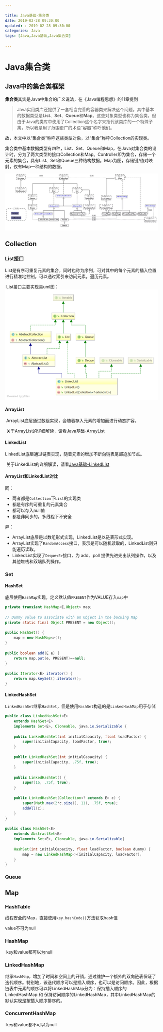 ```yaml
---

title: Java基础-集合类
date: 2019-02-28 09:30:00
updated: : 2019-02-28 09:30:00
categories: Java
tags: [Java,Java基础,Java集合类]

---
```


# Java集合类

## Java中的集合类框架

**集合类**其实是Java中集合的广义说法，在《Java编程思想》的11章提到

> ​	Java实用类库还提供了一套相当完善的容器类来解决这个问题，其中基本的数据类型是**List**、**Set**、**Queue**和**Map**。这些对象类型也称为集合类，但由于Java的类库中使用了Collection这个名字来指代该类库的一个特殊子集，所以我是用了范围更广的术语“容器”称呼他们。

故，本文中以“集合类”称呼这些类型对象，以“集合”称呼Collection的实现类。

​	集合类中基本数据类型有四种，List、Set、Queue和Map，在Java对集合类的设计时，分为了两大类型的接口Collection和Map。Controller即为集合，存储一个元素的集合，具有List、Set和Queue三种结构数据。Map为图，存储键/值对映射，仅有Map一种结构的数据。

![img](/imag/b171c70578a6d6f369066d6dfbc45555.jpg)

<!--more-->

## Collection

### List接口

​	List是有序可重复元素的集合，同时也称为序列，可对其中的每个元素的插入位置进行精准地控制，可以通过索引来访问元素，遍历元素。

​	List接口主要实现类uml图：![LinkedList](/imag/LinkedList.png)

#### ArrayList

​	ArrayList底层通过数组实现，会随着存入元素的增加而进行动态扩容。

​	关于ArrayList的详细解读，请看[Java基础-ArrayList](https://www.jccc.me/2019/02/28/Java%E5%9F%BA%E7%A1%80-ArrayList/)

#### LinkedList

​	LinkedList底层通过链表实现，随着元素的增加不断向链表尾部追加节点。

​	关于LinkedList的详细解读，请看[Java基础-LinkedList](https://www.jccc.me/2019/02/28/Java%E5%9F%BA%E7%A1%80-LinkedList/)

#### ArrayList和LinkedList对比

同：

- 两者都是`Collection`下`List`的实现类
- 都是有序的可重复的元素集合
- 都可以存入null值
- 都是非同步的，多线程下不安全

异：

- ArrayList底层是以数组形式实现，LinkedList是以链表形式实现。
- ArrayList实现了`RandomAccess`接口，表示是可以随机读取的，LinkedList则只能遍历读取。
- LinkedList实现了`Deque<E>`接口，为 add、poll 提供先进先出队列操作，以及其他堆栈和双端队列操作。

### Set

#### HashSet

底层使用`HashMap`实现，定义默认值`PRESENT`作为VALUE存入`map`中

```Java
private transient HashMap<E,Object> map;

// Dummy value to associate with an Object in the backing Map
private static final Object PRESENT = new Object();

public HashSet() {
    map = new HashMap<>();
}

public boolean add(E e) {
    return map.put(e, PRESENT)==null;
}

public Iterator<E> iterator() {
    return map.keySet().iterator();
}
```

#### LinkedHashSet

`LinkedHashSet`继承`HashSet`，但是使用`HashSet`构造的是`LinkedHashMap`用于存储

```Java
public class LinkedHashSet<E>
    extends HashSet<E>
    implements Set<E>, Cloneable, java.io.Serializable {
    
    public LinkedHashSet(int initialCapacity, float loadFactor) {
        super(initialCapacity, loadFactor, true);
    }

    public LinkedHashSet(int initialCapacity) {
        super(initialCapacity, .75f, true);
    }

    public LinkedHashSet() {
        super(16, .75f, true);
    }

    public LinkedHashSet(Collection<? extends E> c) {
        super(Math.max(2*c.size(), 11), .75f, true);
        addAll(c);
    }
}

public class HashSet<E>
    extends AbstractSet<E>
    implements Set<E>, Cloneable, java.io.Serializable{
    
    HashSet(int initialCapacity, float loadFactor, boolean dummy) {
        map = new LinkedHashMap<>(initialCapacity, loadFactor);
    }
}

```

### Queue

## Map

### HashTable

线程安全的Map，直接使用`key.hashCode()`方法获取hash值

value不可为null

### HashMap

​	key和value都可以为null

### LinkedHashMap

继承`HashMap`，增加了时间和空间上的开销，通过维护一个额外的双向链表保证了迭代顺序。特别地，该迭代顺序可以是插入顺序，也可以是访问顺序。因此，根据链表中元素的顺序可以将LinkedHashMap分为：保持插入顺序的LinkedHashMap 和 保持访问顺序的LinkedHashMap，其中LinkedHashMap的默认实现是按插入顺序排序的。

### ConcurrentHashMap

​	key和value都不可以为null

